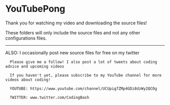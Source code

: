 # YouTubePong

Thank you for watching my video and downloading the source files!

These folders will only include the source files and not any other configurations files.

__________________________________________________________________________________________________
ALSO: I occasionally post new source files for free on my twitter       

      Please give me a follow! I also post a lot of tweets about coding advice and upcoming videos

      If you haven't yet, please subscribe to my YouTube channel for more videos about coding!

      YOUTUBE: https://www.youtube.com/channel/UCUpig7ZMp4GDi8dzWy2QCOg

      TWITTER: www.twitter.com/CodingBash
